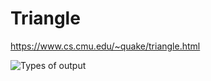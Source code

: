 # Triangle
https://www.cs.cmu.edu/~quake/triangle.html

![Types of output](https://drive.google.com/open?id=1dHjjVS9dF3clDBPhrzaH-8L4D4P3PE7G)

